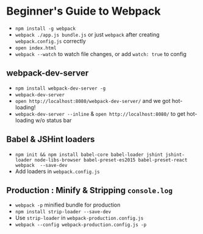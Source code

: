 # Beginner's Guide to Webpack

- `npm install -g webpack`
- `webpack ./app.js bundle.js` or just `webpack` after creating `webpack.config.js` correctly
- `open index.html`
- `webpack --watch` to watch file changes, or add `watch: true` to config
 
## webpack-dev-server
- `npm install webpack-dev-server -g`
- `webpack-dev-server`
- `open http://localhost:8080/webpack-dev-server/` and we got hot-loading!
- `webpack-dev-server --inline` & `open http://localhost:8080/` to get hot-loading w/o status bar

## Babel & JSHint loaders
- `npm init && npm install babel-core babel-loader jshint jshint-loader node-libs-browser babel-preset-es2015 babel-preset-react webpack  --save-dev`
- Add loaders in `webpack.config.js`

## Production : Minify & Stripping `console.log`
- `webpack -p` minified bundle for production
- `npm install strip-loader --save-dev`
- Use `strip-loader` in `webpack-production.config.js`
- `webpack --config webpack-production.config.js -p`


